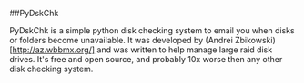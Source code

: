 ##PyDskChk


PyDskChk is a simple python disk checking system to email you when disks or folders become unavailable. It was developed by (Andrei Zbikowski)[http://az.wbbmx.org/] and was written to help manage large raid disk drives. It's free and open source, and probably 10x worse then any other disk checking system. 